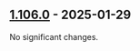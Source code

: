 ## [1.106.0](https://github.com/semgrep/semgrep/releases/tag/v1.106.0) - 2025-01-29


No significant changes.
